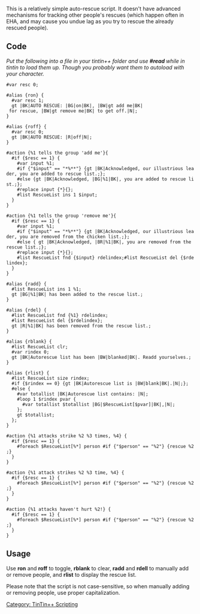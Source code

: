 This is a relatively simple auto-rescue script. It doesn't have advanced
mechanisms for tracking other people's rescues (which happen often in
EHA, and may cause you undue lag as you try to rescue the already
rescued people).

## Code

*Put the following into a file in your tintin++ folder and use **\#read
<filename>** while in tintin to load them up. Though you probably want
them to autoload with your character.*

`#var resc 0;`  
  
`#alias {ron} {`  
`  #var resc 1;`  
`  gt |BK|AUTO RESCUE: |BG|on|BK|, |BW|gt add me|BK| for rescue, |BW|gt remove me|BK| to get off.|N|;`  
`} `  
  
`#alias {roff} {`  
`  #var resc 0;`  
`  gt |BK|AUTO RESCUE: |R|off|N|;`  
`}`  
  
`#action {%1 tells the group 'add me'}{`  
`  #if {$resc == 1} {`  
`    #var input %1;`  
`    #if {"$input" == "*%**"} {gt |BK|Acknowledged, our illustrious leader, you are added to rescue list.;};`  
`    #else {gt |BK|Acknowledged, |BG|%1|BK|, you are added to rescue list.;};`  
`    #replace input {*}{};`  
`    #list RescueList ins 1 $input;`  
`  }`  
`}`  
  
`#action {%1 tells the group 'remove me'}{`  
`  #if {$resc == 1} {`  
`    #var input %1;`  
`    #if {"$input" == "*%**"} {gt |BK|Acknowledged, our illustrious leader, you are removed from the chicken list.;};`  
`    #else { gt |BK|Acknowledged, |BR|%1|BK|, you are removed from the rescue list.;};`  
`    #replace input {*}{};`  
`    #list RescueList fnd {$input} rdelindex;#list RescueList del {$rdelindex};`  
`  }`  
`}`  
  
`#alias {radd} {`  
`  #list RescueList ins 1 %1;`  
`  gt |BG|%1|BK| has been added to the rescue list.;`  
`}`  
  
`#alias {rdel} {`  
`  #list RescueList fnd {%1} rdelindex;`  
`  #list RescueList del {$rdelindex};`  
`  gt |R|%1|BK| has been removed from the rescue list.;`  
`}`  
  
`#alias {rblank} {`  
`  #list RescueList clr;`  
`  #var rindex 0;`  
`  gt |BK|Autorescue list has been |BW|blanked|BK|. Readd yourselves.;`  
`}`  
  
`#alias {rlist} {`  
`  #list RescueList size rindex;`  
`  #if {$rindex == 0} {gt |BK|Autorescue list is |BW|blank|BK|.|N|;};`  
`  #else {`  
`    #var totallist |BK|Autorescue list contains: |N|;`  
`    #loop 1 $rindex pvar {`  
`      #var totallist $totallist |BG|$RescueList[$pvar]|BK|,|N|;`  
`    };`  
`    gt $totallist;`  
`  };`  
`}`  
  
`#action {%1 attacks strike %2 %3 times, %4} {`  
`  #if {$resc == 1} {`  
`    #foreach $RescueList[%*] person #if {"$person" == "%2"} {rescue %2;}`  
`  }`  
`}`  
  
`#action {%1 attack strikes %2 %3 time, %4} {`  
`  #if {$resc == 1} {`  
`    #foreach $RescueList[%*] person #if {"$person" == "%2"} {rescue %2;}`  
`  }`  
`}`  
  
`#action {%1 attacks haven't hurt %2!} {`  
`  #if {$resc == 1} {`  
`    #foreach $RescueList[%*] person #if {"$person" == "%2"} {rescue %2;}`  
`  }`  
`}`

## Usage

Use **ron** and **roff** to toggle, **rblank** to clear, **radd** and
**rdell** to manually add or remove people, and **rlist** to display the
rescue list.

Please note that the script is not case-sensitive, so when manually
adding or removing people, use proper capitalization.

[Category: TinTin++ Scripting](Category:_TinTin++_Scripting "wikilink")
